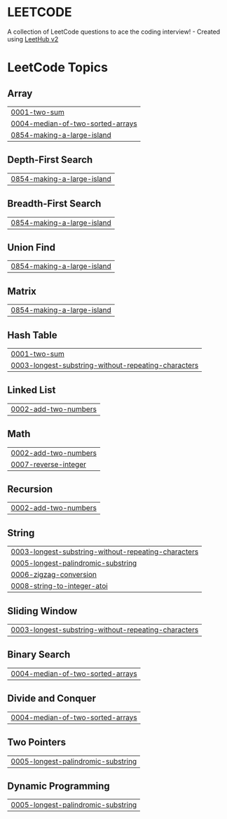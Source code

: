 # LEETCODE
A collection of LeetCode questions to ace the coding interview! - Created using [LeetHub v2](https://github.com/arunbhardwaj/LeetHub-2.0)

<!---LeetCode Topics Start-->
# LeetCode Topics
## Array
|  |
| ------- |
| [0001-two-sum](https://github.com/Sravanseema/LEETCODE/tree/master/0001-two-sum) |
| [0004-median-of-two-sorted-arrays](https://github.com/Sravanseema/LEETCODE/tree/master/0004-median-of-two-sorted-arrays) |
| [0854-making-a-large-island](https://github.com/Sravanseema/LEETCODE/tree/master/0854-making-a-large-island) |
## Depth-First Search
|  |
| ------- |
| [0854-making-a-large-island](https://github.com/Sravanseema/LEETCODE/tree/master/0854-making-a-large-island) |
## Breadth-First Search
|  |
| ------- |
| [0854-making-a-large-island](https://github.com/Sravanseema/LEETCODE/tree/master/0854-making-a-large-island) |
## Union Find
|  |
| ------- |
| [0854-making-a-large-island](https://github.com/Sravanseema/LEETCODE/tree/master/0854-making-a-large-island) |
## Matrix
|  |
| ------- |
| [0854-making-a-large-island](https://github.com/Sravanseema/LEETCODE/tree/master/0854-making-a-large-island) |
## Hash Table
|  |
| ------- |
| [0001-two-sum](https://github.com/Sravanseema/LEETCODE/tree/master/0001-two-sum) |
| [0003-longest-substring-without-repeating-characters](https://github.com/Sravanseema/LEETCODE/tree/master/0003-longest-substring-without-repeating-characters) |
## Linked List
|  |
| ------- |
| [0002-add-two-numbers](https://github.com/Sravanseema/LEETCODE/tree/master/0002-add-two-numbers) |
## Math
|  |
| ------- |
| [0002-add-two-numbers](https://github.com/Sravanseema/LEETCODE/tree/master/0002-add-two-numbers) |
| [0007-reverse-integer](https://github.com/Sravanseema/LEETCODE/tree/master/0007-reverse-integer) |
## Recursion
|  |
| ------- |
| [0002-add-two-numbers](https://github.com/Sravanseema/LEETCODE/tree/master/0002-add-two-numbers) |
## String
|  |
| ------- |
| [0003-longest-substring-without-repeating-characters](https://github.com/Sravanseema/LEETCODE/tree/master/0003-longest-substring-without-repeating-characters) |
| [0005-longest-palindromic-substring](https://github.com/Sravanseema/LEETCODE/tree/master/0005-longest-palindromic-substring) |
| [0006-zigzag-conversion](https://github.com/Sravanseema/LEETCODE/tree/master/0006-zigzag-conversion) |
| [0008-string-to-integer-atoi](https://github.com/Sravanseema/LEETCODE/tree/master/0008-string-to-integer-atoi) |
## Sliding Window
|  |
| ------- |
| [0003-longest-substring-without-repeating-characters](https://github.com/Sravanseema/LEETCODE/tree/master/0003-longest-substring-without-repeating-characters) |
## Binary Search
|  |
| ------- |
| [0004-median-of-two-sorted-arrays](https://github.com/Sravanseema/LEETCODE/tree/master/0004-median-of-two-sorted-arrays) |
## Divide and Conquer
|  |
| ------- |
| [0004-median-of-two-sorted-arrays](https://github.com/Sravanseema/LEETCODE/tree/master/0004-median-of-two-sorted-arrays) |
## Two Pointers
|  |
| ------- |
| [0005-longest-palindromic-substring](https://github.com/Sravanseema/LEETCODE/tree/master/0005-longest-palindromic-substring) |
## Dynamic Programming
|  |
| ------- |
| [0005-longest-palindromic-substring](https://github.com/Sravanseema/LEETCODE/tree/master/0005-longest-palindromic-substring) |
<!---LeetCode Topics End-->
